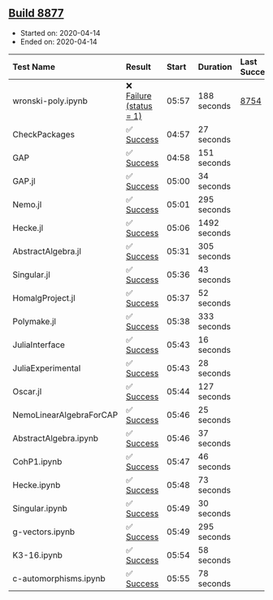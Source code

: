 ## [Build 8877](https://oscarci.mathematik.uni-kl.de/job/oscar/8877/)

* Started on: 2020-04-14
* Ended on: 2020-04-14

| Test Name    | Result | Start | Duration | Last Success | First Failure |
|:-------------|:-------|:------|:---------|:-------------|:--------------|
| wronski-poly.ipynb | ❌ [Failure (status = 1)](https://oscarci.mathematik.uni-kl.de/job/oscar/8877/artifact/logs/build-8877/wronski-poly.ipynb.log) | 05:57 | 188 seconds | [8754](https://oscarci.mathematik.uni-kl.de/job/oscar/8754/) | [8755](https://oscarci.mathematik.uni-kl.de/job/oscar/8755/) |
| CheckPackages | ✅ [Success](https://oscarci.mathematik.uni-kl.de/job/oscar/8877/artifact/logs/build-8877/CheckPackages.log) | 04:57 | 27 seconds |  |  |
| GAP | ✅ [Success](https://oscarci.mathematik.uni-kl.de/job/oscar/8877/artifact/logs/build-8877/GAP.log) | 04:58 | 151 seconds |  |  |
| GAP.jl | ✅ [Success](https://oscarci.mathematik.uni-kl.de/job/oscar/8877/artifact/logs/build-8877/GAP.jl.log) | 05:00 | 34 seconds |  |  |
| Nemo.jl | ✅ [Success](https://oscarci.mathematik.uni-kl.de/job/oscar/8877/artifact/logs/build-8877/Nemo.jl.log) | 05:01 | 295 seconds |  |  |
| Hecke.jl | ✅ [Success](https://oscarci.mathematik.uni-kl.de/job/oscar/8877/artifact/logs/build-8877/Hecke.jl.log) | 05:06 | 1492 seconds |  |  |
| AbstractAlgebra.jl | ✅ [Success](https://oscarci.mathematik.uni-kl.de/job/oscar/8877/artifact/logs/build-8877/AbstractAlgebra.jl.log) | 05:31 | 305 seconds |  |  |
| Singular.jl | ✅ [Success](https://oscarci.mathematik.uni-kl.de/job/oscar/8877/artifact/logs/build-8877/Singular.jl.log) | 05:36 | 43 seconds |  |  |
| HomalgProject.jl | ✅ [Success](https://oscarci.mathematik.uni-kl.de/job/oscar/8877/artifact/logs/build-8877/HomalgProject.jl.log) | 05:37 | 52 seconds |  |  |
| Polymake.jl | ✅ [Success](https://oscarci.mathematik.uni-kl.de/job/oscar/8877/artifact/logs/build-8877/Polymake.jl.log) | 05:38 | 333 seconds |  |  |
| JuliaInterface | ✅ [Success](https://oscarci.mathematik.uni-kl.de/job/oscar/8877/artifact/logs/build-8877/JuliaInterface.log) | 05:43 | 16 seconds |  |  |
| JuliaExperimental | ✅ [Success](https://oscarci.mathematik.uni-kl.de/job/oscar/8877/artifact/logs/build-8877/JuliaExperimental.log) | 05:43 | 28 seconds |  |  |
| Oscar.jl | ✅ [Success](https://oscarci.mathematik.uni-kl.de/job/oscar/8877/artifact/logs/build-8877/Oscar.jl.log) | 05:44 | 127 seconds |  |  |
| NemoLinearAlgebraForCAP | ✅ [Success](https://oscarci.mathematik.uni-kl.de/job/oscar/8877/artifact/logs/build-8877/NemoLinearAlgebraForCAP.log) | 05:46 | 25 seconds |  |  |
| AbstractAlgebra.ipynb | ✅ [Success](https://oscarci.mathematik.uni-kl.de/job/oscar/8877/artifact/logs/build-8877/AbstractAlgebra.ipynb.log) | 05:46 | 37 seconds |  |  |
| CohP1.ipynb | ✅ [Success](https://oscarci.mathematik.uni-kl.de/job/oscar/8877/artifact/logs/build-8877/CohP1.ipynb.log) | 05:47 | 46 seconds |  |  |
| Hecke.ipynb | ✅ [Success](https://oscarci.mathematik.uni-kl.de/job/oscar/8877/artifact/logs/build-8877/Hecke.ipynb.log) | 05:48 | 73 seconds |  |  |
| Singular.ipynb | ✅ [Success](https://oscarci.mathematik.uni-kl.de/job/oscar/8877/artifact/logs/build-8877/Singular.ipynb.log) | 05:49 | 30 seconds |  |  |
| g-vectors.ipynb | ✅ [Success](https://oscarci.mathematik.uni-kl.de/job/oscar/8877/artifact/logs/build-8877/g-vectors.ipynb.log) | 05:49 | 295 seconds |  |  |
| K3-16.ipynb | ✅ [Success](https://oscarci.mathematik.uni-kl.de/job/oscar/8877/artifact/logs/build-8877/K3-16.ipynb.log) | 05:54 | 58 seconds |  |  |
| c-automorphisms.ipynb | ✅ [Success](https://oscarci.mathematik.uni-kl.de/job/oscar/8877/artifact/logs/build-8877/c-automorphisms.ipynb.log) | 05:55 | 78 seconds |  |  |
